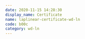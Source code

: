 ```yaml
---
date: 2020-11-15 14:28:30
display_name: Certificate
name: laplinear-certificate-wd-ln
code: b00c
category: wd-ln
---
```

